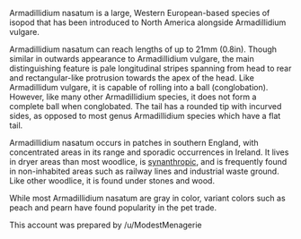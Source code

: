 Armadillidium nasatum is a large, Western European-based species of isopod that has been introduced to North America alongside Armadillidium vulgare.

Armadillidium nasatum can reach lengths of up to 21mm (0.8in). Though similar in outwards appearance to Armadillidium vulgare, the main distinguishing feature is pale longitudinal stripes spanning from head to rear and rectangular-like protrusion towards the apex of the head. Like Armadillidum vulgare, it is capable of rolling into a ball (conglobation). However, like many other Armadillidium species, it does not form a complete ball when conglobated. The tail has a rounded tip with incurved sides, as opposed to most genus Armadillidium species which have a flat tail.

Armadillidium nasatum occurs in patches in southern England, with concentrated areas in its range and sporadic occurrences in Ireland. It lives in dryer areas than most woodlice, is [synanthropic](https://en.wikipedia.org/wiki/Synanthrope), and is frequently found in non-inhabited areas such as railway lines and industrial waste ground. Like other woodlice, it is found under stones and wood.

While most Armadillidium nasatum are gray in color, variant colors such as peach and pearn have found popularity in the pet trade.

This account was prepared by /u/ModestMenagerie